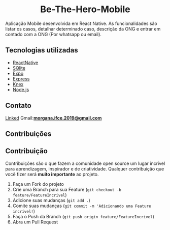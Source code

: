 <h1 align="center"> Be-The-Hero-Mobile</h1>

Aplicação Mobile desenvolvida em React Native. As funcionalidades são listar os casos, detalhar determinado caso, descrição da ONG e entrar em contado com a ONG (Por whatsapp ou email). 

<h2>Tecnologias utilizadas </h2>

* [ReactNative](https://reactnative.dev/)
* [SQlite](https://sqlite.org/index.html)
* [Expo](https://docs.expo.io/)
* [Express](https://expressjs.com/pt-br/)
* [Knex](https://github.com/knex/knex)
* [Node.js](https://nodejs.org/en/docs/)

## Contato
[Linked](https://www.linkedin.com/in/morgana-ribeiro-0a1042178/) 
Gmail:**morgana.ifce.2019@gmail.com**

## Contribuições

## Contribuição
Contribuições são o que fazem a comunidade open source um lugar incrível para aprendizagem, inspirador e de criatividade. Qualquer contribuição que você fizer será **muito importante** ao projeto.

1. Faça um Fork do projeto
2. Crie uma Branch para sua Feature (`git checkout -b feature/FeatureIncrivel`)
3. Adicione suas mudanças (`git add .`)
4. Comite suas mudanças (`git commit -m 'Adicionando uma Feature incrível!`)
5. Faça o Push da Branch (`git push origin feature/FeatureIncrivel`)
6. Abra um Pull Request


